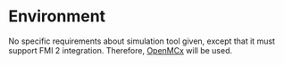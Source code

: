# Environment

No specific requirements about simulation tool given, except that it must support FMI 2 integration. Therefore, [OpenMCx](https://github.com/eclipse/openmcx) will be used.